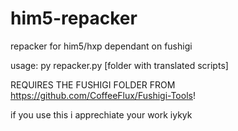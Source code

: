 # him5-repacker
repacker for him5/hxp dependant on fushigi

usage:
py repacker.py [folder with translated scripts]

REQUIRES THE FUSHIGI FOLDER FROM https://github.com/CoffeeFlux/Fushigi-Tools!


if you use this i apprechiate your work iykyk
